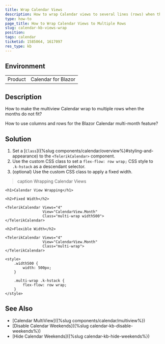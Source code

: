 ```yaml
---
title: Wrap Calendar Views
description: How to wrap Calendar views to several lines (rows) when they don't fit horizontally.
type: how-to
page_title: How to Wrap Calendar Views to Multiple Rows
slug: calendar-kb-views-wrap
position: 
tags: calendar
ticketid: 1585064, 1617097
res_type: kb
---
```


## Environment

<table>
    <tbody>
        <tr>
            <td>Product</td>
            <td>Calendar for Blazor</td>
        </tr>
    </tbody>
</table>


## Description

How to make the multiview Calendar wrap to multiple rows when the months do not fit?

How to use columns and rows for the Blazor Calendar multi-month feature?


## Solution

1. Set a [`Class`]({%slug components/calendar/overview%}#styling-and-appearance) to the `<TelerikCalendar>` component.
1. Use the custom CSS class to set a `flex-flow: row wrap;` CSS style to `.k-hstack` as a descendant selector.
1. (optional) Use the custom CSS class to apply a fixed width.

>caption Wrapping Calendar Views

````RAZOR
<h1>Calendar View Wrapping</h1>

<h2>Fixed Width</h2>

<TelerikCalendar Views="4"
                 View="CalendarView.Month"
                 Class="multi-wrap width500">
</TelerikCalendar>

<h2>Flexible Width</h2>

<TelerikCalendar Views="4"
                 View="CalendarView.Month"
                 Class="multi-wrap">
</TelerikCalendar>

<style>
    .width500 {
        width: 500px;
    }

    .multi-wrap .k-hstack {
        flex-flow: row wrap;
    }
</style>
````

## See Also

* [Calendar MultiView]({%slug components/calendar/multiview%})
* [Disable Calendar Weekends]({%slug calendar-kb-disable-weekends%})
* [Hide Calendar Weekends]({%slug calendar-kb-hide-weekends%})
